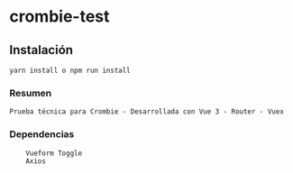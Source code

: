 # crombie-test

## Instalación
```
yarn install o npm run install
```

### Resumen
```
Prueba técnica para Crombie - Desarrollada con Vue 3 - Router - Vuex
```

### Dependencias
```
    Vueform Toggle
    Axios
```
